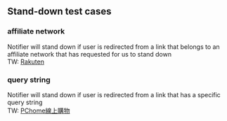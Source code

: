## Stand-down test cases


### affiliate network
Notifier will stand down if user is redirected from a link that belongs to an affiliate network that has requested for us to stand down
<br>
TW: 
[Rakuten](https://affiliate.api.rakuten.com.tw/redirect?nw=tw&site=afl&ar=1a0d8dccecb7dbb3e661d9ea76b24b5b3cc271130acbc8f83d8fecbdc9eefc6a9951df4322d2499b&pr=63b55d598d8c4861&ap=pr%3D63b55d598d8c4861&e=1&url=https%3A%2F%2Fwww.rakuten.com.tw%2Fshop%2Ffamily2%2Fproduct%2Fbncqwo57x%2F%3Fgid%3Da3748643a8bed24ab8750649a573e1dc%26scid%3Drafp-i001_%26)
### query string
Notifier will stand down if user is redirected from a link that has a specific query string
<br>
TW:
[PChome線上購物](https://www.iuprice.com/r/a/14/27010?afsrc=1)
